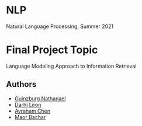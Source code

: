 # NLP
Natural Language Processing, Summer 2021

# Final Project Topic
Language Modeling Approach to Information Retrieval

## Authors
- [Guinzburg Nathanael](https://github.com/TheGuinz)
- [Darhi Liron](https://github.com/drliron)
- [Avraham Chen](https://github.com/ChenAvr9)
- [Maor Bachar](https://github.com/maorb91)
